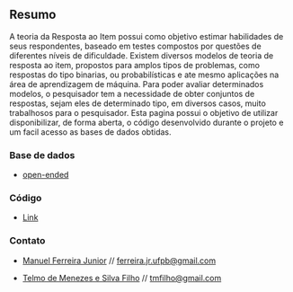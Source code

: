 
## Resumo

A teoria da Resposta ao Item possui como objetivo estimar habilidades de seus respondentes, baseado em testes compostos por questões de diferentes níveis de dificuldade. Existem diversos modelos de teoria de resposta ao item, propostos para amplos tipos de problemas, como respostas do tipo binarias, ou probabilísticas e ate mesmo aplicações na área de aprendizagem de máquina. Para poder avaliar determinados modelos, o pesquisador tem a necessidade de obter conjuntos de respostas, sejam eles de determinado tipo, em diversos casos, muito trabalhosos para o pesquisador.  Esta pagina possui o objetivo de utilizar disponibilizar, de forma aberta, o código desenvolvido durante o projeto e um facil acesso as bases de dados obtidas.

### Base de dados

* [open-ended](https://github.com/responsedb/datasets/tree/master/open-ended/error-counts)

### Código

* [Link](https://github.com/responsedb/python)

### Contato

* [Manuel Ferreira Junior](http://lattes.cnpq.br/7198232358727169) // <ferreira.jr.ufpb@gmail.com>

* [Telmo de Menezes e Silva Filho](http://lattes.cnpq.br/4640945954423515) // <tmfilho@gmail.com>

